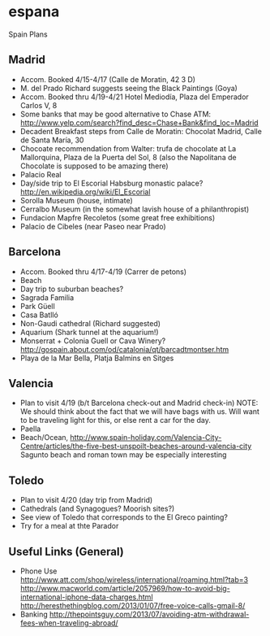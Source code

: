 # espana
Spain Plans

## Madrid
* Accom. Booked 4/15-4/17
  (Calle de Moratin, 42 3 D)
* M. del Prado
  Richard suggests seeing the Black Paintings (Goya)
* Accom. Booked thru 4/19-4/21 
  Hotel Mediodía, Plaza del Emperador Carlos V, 8
* Some banks that may be good alternative to Chase ATM:
  http://www.yelp.com/search?find_desc=Chase+Bank&find_loc=Madrid
* Decadent Breakfast steps from Calle de Moratin: 
  Chocolat Madrid, Calle de Santa María, 30
* Chocoate recommendation from Walter: trufa de chocolate at La Mallorquina, Plaza de la Puerta del Sol, 8 (also the Napolitana   de Chocolate is supposed to be amazing there)
* Palacio Real
* Day/side trip to El Escorial Habsburg monastic palace? http://en.wikipedia.org/wiki/El_Escorial
* Sorolla Museum (house, intimate)
* Cerralbo Museum (in the somewhat lavish house of a philanthropist)
* Fundacion Mapfre Recoletos (some great free exhibitions)
* Palacio de Cibeles (near Paseo near Prado)

## Barcelona
* Accom. Booked thru 4/17-4/19
  (Carrer de petons)
* Beach
* Day trip to suburban beaches?
* Sagrada Familia
* Park Güell
* Casa Batlló
* Non-Gaudi cathedral (Richard suggested)
* Aquarium (Shark tunnel at the aquarium!)
* Monserrat + Colonia Guell or Cava Winery? http://gospain.about.com/od/catalonia/qt/barcadtmontser.htm
* Playa de la Mar Bella, Platja Balmins en Sitges

## Valencia
* Plan to visit 4/19 (b/t Barcelona check-out and Madrid check-in)
  NOTE: We should think about the fact that we will have bags with us.  Will want to be traveling light for this, or else rent a   car for the day. 
* Paella
* Beach/Ocean, http://www.spain-holiday.com/Valencia-City-Centre/articles/the-five-best-unspoilt-beaches-around-valencia-city
  Sagunto beach and roman town may be especially interesting

## Toledo
* Plan to visit 4/20 (day trip from Madrid) 
* Cathedrals (and Synagogues? Moorish sites?)
* See view of Toledo that corresponds to the El Greco painting?
* Try for a meal at thte Parador

## Useful Links (General)
* Phone Use
http://www.att.com/shop/wireless/international/roaming.html?tab=3
http://www.macworld.com/article/2057969/how-to-avoid-big-international-iphone-data-charges.html
http://heresthethingblog.com/2013/01/07/free-voice-calls-gmail-8/
* Banking
http://thepointsguy.com/2013/07/avoiding-atm-withdrawal-fees-when-traveling-abroad/
